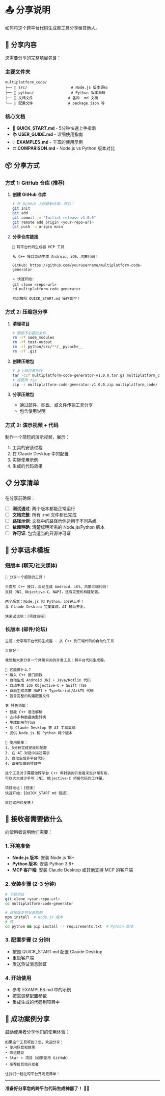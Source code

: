 # 📤 分享说明

如何将这个跨平台代码生成器工具分享给其他人。

## 🎯 分享内容

您需要分享的完整项目包含：

### 主要文件夹
```
multiplatform_code/
├── 📁 src/                    # Node.js 版本源码
├── 📁 python/                 # Python 版本源码  
├── 📁 文档文件                # 各种 .md 文档
└── 📁 配置文件                # package.json 等
```

### 核心文档
- 📖 **QUICK_START.md** - 5分钟快速上手指南
- 📚 **USER_GUIDE.md** - 详细使用指南
- 💡 **EXAMPLES.md** - 丰富的使用示例
- ⚖️ **COMPARISON.md** - Node.js vs Python 版本对比

## 📦 分享方式

### 方式 1: GitHub 仓库 (推荐)

1. **创建 GitHub 仓库**
   ```bash
   # 在 GitHub 上创建新仓库，然后：
   git init
   git add .
   git commit -m "Initial release v1.0.0"
   git remote add origin <your-repo-url>
   git push -u origin main
   ```

2. **分享仓库链接**
   ```
   🚀 跨平台代码生成器 MCP 工具
   
   从 C++ 接口自动生成 Android、iOS、鸿蒙代码！
   
   GitHub: https://github.com/yourusername/multiplatform-code-generator
   
   ⭐ 快速开始: 
   git clone <repo-url>
   cd multiplatform-code-generator
   
   然后按照 QUICK_START.md 操作即可！
   ```

### 方式 2: 压缩包分享

1. **清理项目**
   ```bash
   # 删除不必要的文件
   rm -rf node_modules
   rm -rf test-output
   rm -rf python/src/**/__pycache__
   rm -rf .git
   ```

2. **创建压缩包**
   ```bash
   # 从上级目录执行
   tar -czf multiplatform-code-generator-v1.0.0.tar.gz multiplatform_code/
   # 或使用 zip
   zip -r multiplatform-code-generator-v1.0.0.zip multiplatform_code/
   ```

3. **分享压缩包**
   - 通过邮件、网盘、或文件传输工具分享
   - 包含使用说明

### 方式 3: 演示视频 + 代码

制作一个简短的演示视频，展示：
1. 工具的安装过程
2. 在 Claude Desktop 中的配置
3. 实际使用示例
4. 生成的代码效果

## 📋 分享清单

在分享前确保：

- [ ] **测试通过**: 两个版本都能正常运行
- [ ] **文档完整**: 所有 .md 文件都已完成
- [ ] **路径示例**: 文档中的路径示例适用于不同系统
- [ ] **依赖明确**: 清楚标明所需的 Node.js/Python 版本
- [ ] **许可证**: 包含适当的开源许可证

## 💬 分享话术模板

### 短版本 (聊天/社交媒体)
```
🚀 分享一个超赞的工具！

只需写 C++ 接口，自动生成 Android、iOS、鸿蒙三端代码！
支持 JNI、Objective-C、NAPI，还有完整的构建配置。

两个版本：Node.js 和 Python，5分钟上手！
与 Claude Desktop 完美集成，AI 辅助开发。

快来试试吧：[项目链接]
```

### 长版本 (邮件/论坛)
```
主题：分享跨平台代码生成器 - 从 C++ 到三端代码的自动化工具

大家好！

我想和大家分享一个非常实用的开发工具：跨平台代码生成器。

🎯 它能做什么？
• 输入 C++ 接口函数
• 自动生成 Android JNI + Java/Kotlin 代码
• 自动生成 iOS Objective-C + Swift 代码  
• 自动生成鸿蒙 NAPI + TypeScript/ArkTS 代码
• 包含完整的构建配置文件

🛠️ 特色功能：
• 智能 C++ 语法解析
• 支持多种数据类型转换
• 生成即用型代码
• 与 Claude Desktop 等 AI 工具集成
• 提供 Node.js 和 Python 两个版本

📖 使用简单：
1. 5分钟完成安装和配置
2. 在 AI 对话中描述需求
3. 自动生成多平台代码
4. 直接集成到项目中

这个工具对于需要做跨平台 C++ 库封装的开发者来说非常有用，
可以大大减少手写 JNI、Objective-C 桥接代码的工作量。

项目地址：[链接]
快速开始：[QUICK_START.md 链接]

欢迎试用和反馈！
```

## 🔧 接收者需要做什么

向使用者说明他们需要：

### 1. 环境准备
- **Node.js 版本**: 安装 Node.js 18+
- **Python 版本**: 安装 Python 3.8+
- **MCP 客户端**: 安装 Claude Desktop 或其他支持 MCP 的客户端

### 2. 安装步骤 (2-3 分钟)
```bash
# 下载项目
git clone <your-repo-url>
cd multiplatform-code-generator

# 选择版本并安装依赖
npm install  # Node.js 版本
# 或
cd python && pip install -r requirements.txt  # Python 版本
```

### 3. 配置步骤 (2 分钟)
- 按照 QUICK_START.md 配置 Claude Desktop
- 重启客户端
- 发送测试消息验证

### 4. 开始使用
- 参考 EXAMPLES.md 中的示例
- 按需调整配置参数
- 集成生成的代码到项目中

## 🎉 成功案例分享

鼓励使用者分享他们的使用体验：

```
如果这个工具帮到了您，欢迎分享：
• 使用场景和效果
• 改进建议
• Star ⭐ 项目（如果使用 GitHub）
• 推荐给其他开发者

让我们一起让跨平台开发更简单！
```

---

**准备好分享您的跨平台代码生成神器了！** 🚀✨

